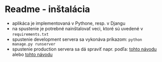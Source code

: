 # Readme - inštalácia

- aplikáca je implementovaná v Pythone, resp. v Djangu
- na spustenie je potrebné nainštalovať veci, ktoré sú uvedené v `requirements.txt`
- spustenie development servera sa vykonáva príkazom: `python manage.py runserver`
- spustenie production servera sa dá spraviť napr. podľa: [tohto návodu](https://developer.mozilla.org/en-US/docs/Learn/Server-side/Django/Deployment) alebo [tohto návodu](https://docs.djangoproject.com/en/3.2/howto/deployment/)
